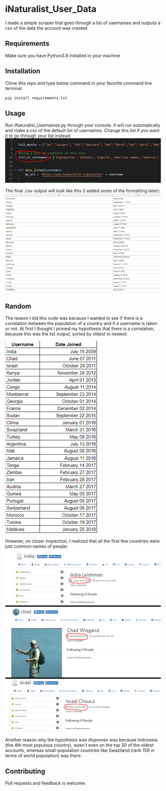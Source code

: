 # iNaturalist_User_Data
I made a simple scraper that goes through a list of usernames and outputs a csv of the date the account was created

## Requirements
Make sure you have Python3.8 installed in your machine

## Installation
Clone this repo and type below command in your favorite command line terminal

```bash
pip install requirements.txt
```

## Usage
Run iNaturalist_Usernames.py through your console. It will run automatically and make a csv of the default list of usernames.
Change this list if you want it to go through your list instead:
![](UsernamesList.PNG)

The final .csv output will look like this (I added some of the formatting later):
![](UsernamesOriginal.PNG)

## Random
The reason I did this code was because I wanted to see if there is a correlation between the population of a country and if a username is taken or not. At first I thought I proved my hypothesis that there is a correlation, because this was the list output, sorted by oldest to newest: 

![](SortedList.PNG)

However, on closer inspection, I realized that all the first few countries were just common names of people:
![](OldestAccts.PNG)

Another reason why the hypothesis was disproven was because Indonesia (the 4th most populous country), wasn't even on the top 30 of the oldest accounts, whereas small-population countries like Swaziland (rank 159 in terms of world population) was there.

## Contributing
Pull requests and feedback is welcome.
